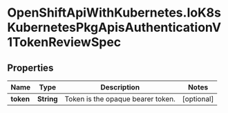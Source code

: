 # OpenShiftApiWithKubernetes.IoK8sKubernetesPkgApisAuthenticationV1TokenReviewSpec

## Properties
Name | Type | Description | Notes
------------ | ------------- | ------------- | -------------
**token** | **String** | Token is the opaque bearer token. | [optional] 


